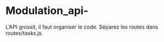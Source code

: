 # Modulation_api-
L’API grossit, il faut organiser le code. Séparez les routes dans routes/tasks.js.
